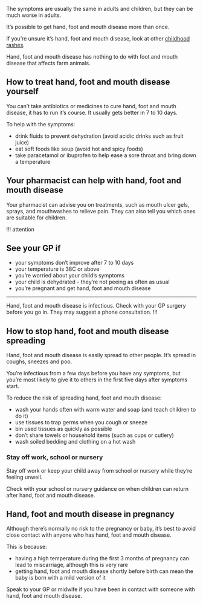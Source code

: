 The symptoms are usually the same in adults and children, but they can be much worse in adults.   

It’s possible to get hand, foot and mouth disease more than once. 

If you’re unsure it’s hand, foot and mouth disease, look at other
[childhood rashes](https://beta.nhs.uk/symptoms/rashes-in-babies-and-children).

Hand, foot and mouth disease has nothing to do with foot and mouth disease that affects farm animals.


## How to treat hand, foot and mouth disease yourself

You can’t take antibiotics or medicines to cure hand, foot and mouth disease, it has to run it’s course.
It usually gets better in 7 to 10 days.

To help with the symptoms:

- drink fluids to prevent dehydration (avoid acidic drinks such as fruit juice)
- eat soft foods like soup (avoid hot and spicy foods) 
- take paracetamol or ibuprofen to help ease a sore throat and bring down a temperature


## Your pharmacist can help with hand, foot and mouth disease

Your pharmacist can advise you on treatments, such as mouth ulcer gels, sprays, and mouthwashes to relieve pain.
They can also tell you which ones are suitable for children.


!!! attention
  ## See your GP if
  
  - your symptoms don’t improve after 7 to 10 days
  - your temperature is 38C or above
  - you’re worried about your child’s symptoms 
  - your child is dehydrated - they’re not peeing as often as usual
  - you’re pregnant and get hand, foot and mouth disease
  ---
  Hand, foot and mouth disease is infectious. Check with your GP surgery before you go in. They may suggest a phone consultation.
!!!


## How to stop hand, foot and mouth disease spreading

Hand, foot and mouth disease is easily spread to other people. It’s spread in coughs, sneezes and poo. 

You’re infectious from a few days before you have any symptoms, but you’re most likely to give it to others in the first five days after symptoms start.   

To reduce the risk of spreading hand, foot and mouth disease:

- wash your hands often with warm water and soap (and teach children to do it) 
- use tissues to trap germs when you cough or sneeze
- bin used tissues as quickly as possible
- don’t share towels or household items (such as cups or cutlery) 
- wash soiled bedding and clothing on a hot wash

### Stay off work, school or nursery

Stay off work or keep your child away from school or nursery while they’re feeling unwell. 

Check with your school or nursery guidance on when children can return after hand, foot and mouth disease.


## Hand, foot and mouth disease in pregnancy

Although there’s normally no risk to the pregnancy or baby, it’s best to avoid close contact with anyone who has hand,
foot and mouth disease. 

This is because:
- having a high temperature during the first 3 months of pregnancy can lead to miscarriage, although this is very rare
- getting hand, foot and mouth disease shortly before birth can mean the baby is born with a mild version of it

Speak to your GP or midwife if you have been in contact with someone with hand, foot and mouth disease. 
